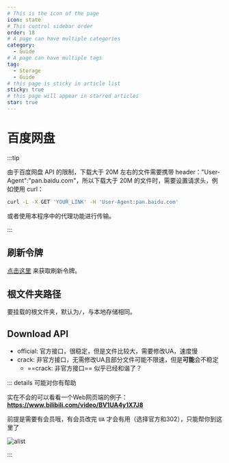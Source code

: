 ```yaml
---
# This is the icon of the page
icon: state
# This control sidebar order
order: 18
# A page can have multiple categories
category:
  - Guide
# A page can have multiple tags
tag:
  - Storage
  - Guide
# this page is sticky in article list
sticky: true
# this page will appear in starred articles
star: true
---
```


# 百度网盘

:::tip

由于百度网盘 API 的限制，下载大于 20M 左右的文件需要携带 header："User-Agent":"pan.baidu.com"，所以下载大于 20M 的文件时，需要设置请求头，例如使用 curl：

```bash
curl -L -X GET 'YOUR_LINK' -H 'User-Agent:pan.baidu.com'
```

或者使用本程序中的代理功能进行传输。

:::

## 刷新令牌

[点击这里](https://openapi.baidu.com/oauth/2.0/authorize?response_type=code&client_id=iYCeC9g08h5vuP9UqvPHKKSVrKFXGa1v&redirect_uri=https://tool.nn.ci/baidu/callback&scope=basic,netdisk&qrcode=1) 来获取刷新令牌。

## 根文件夹路径

要挂载的根文件夹，默认为`/`，与本地存储相同。

## Download API

- official: 官方接口，很稳定，但是文件比较大，需要修改UA，速度慢
- crack: 非官方接口，无需修改UA且部分文件可能不限速，但是**可能**会不稳定
  -  ==crack: 非官方接口== 似乎已经和谐了？



::: details 可能对你有帮助

实在不会的可以看看一个Web网页端的例子： **https://www.bilibili.com/video/BV1UA4y1X7J8**

前提是需要有会员哦，有会员改完 `UA` 才会有用（选择官方和302），只能帮你到这里了

![alist](/img/drivers/baidu/bdUA.png)

:::

